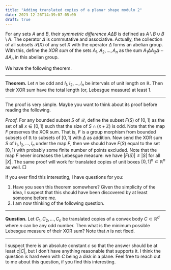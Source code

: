 ```yaml
---
title: "Adding translated copies of a planar shape modulo 2"
date: 2023-12-26T14:39:07-05:00
draft: true
---
```




For any sets $A$ and $B$, their _symmetric difference_ $A \Delta B$ is defined as $A \setminus B \cup B \setminus A$. The operator $\Delta$ is commutative and associative. Actually, the collection of all subsets $\mathcal{P}(X)$ of any set $X$ with the operator $\Delta$ forms an abelian group. With this, define the _XOR sum_ of the sets $A_1, A_2, \dots, A_n$ as the sum $A_1 \Delta A_2 \Delta \cdots \Delta A_n$ in this abelian group. 

We have the following theorem.

-------

__Theorem.__ Let $n$ be odd and $I_1, I_2, \dots, I_n$ be intervals of unit length on $\mathbb{R}$. Then their XOR sum have the total length (or, Lebesgue measure) at least 1.

-------

The proof is very simple. Maybe you want to think about its proof before reading the following.

_Proof._ For any bounded subset $S$ of $\mathcal{R}$, define the subset $F(S)$ of $[0, 1)$ as the set of all $x \in [0, 1)$ such that the size of $S \cap (x + \mathbb{Z})$ is odd. Note that the map $F$ preserves the XOR sum. That is, $F$ is a group morphism from bounded subsets of $\mathbb{R}$ to subsets of $[0, 1)$ with $\Delta$ as addition. Now send the XOR sum $S$ of $I_1, I_2, \dots, I_n$ under the map $F$, then we should have $F(S)$ equal to the set $[0, 1)$ with probably some finite number of points excluded. Note that the map $F$ never increases the Lebesgue measure: we have $|F(S)| \leq |S|$ for all $|X|$. The same proof will work for translated copies of unit boxes $[0, 1]^n \subset \mathbb{R}^n$ as well. □

If you ever find this interesting, I have questions for you:

1. Have you seen this theorem somewhere? Given the simplicity of the idea, I suspect that this should have been discovered by at least someone before me.
2. I am now thinking of the following question.

-------

__Question.__ Let $C_1, C_2, \dots, C_n$ be translated copies of a convex body $C \subset \mathbb{R}^d$ where $n$ can be any odd number. Then what is the minimum possible Lebesgue measure of their XOR sum? Note that $n$ is not fixed.

----------

I suspect there is an absolute constant $c$ so that the answer should be at least $c |C|$, but I don't have anything reasonable that supports it. I think the question is hard even with $C$ being a disk in a plane. Feel free to reach out to me about this question, if you find this interesting.
